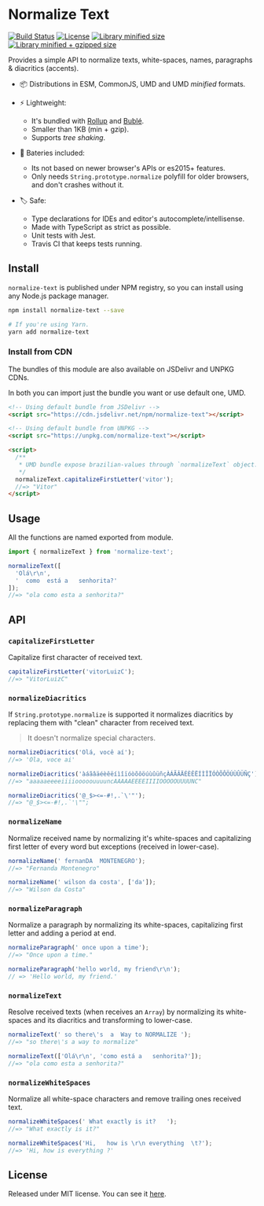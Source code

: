 # Normalize Text

[![Build Status](https://travis-ci.org/VitorLuizC/normalize-text.svg?branch=master)](https://travis-ci.org/VitorLuizC/normalize-text)
[![License](https://badgen.net/github/license/VitorLuizC/normalize-text)](./LICENSE)
[![Library minified size](https://badgen.net/bundlephobia/min/normalize-text)](https://bundlephobia.com/result?p=normalize-text)
[![Library minified + gzipped size](https://badgen.net/bundlephobia/minzip/normalize-text)](https://bundlephobia.com/result?p=normalize-text)

Provides a simple API to normalize texts, white-spaces, names, paragraphs & diacritics (accents).

- 📦 Distributions in ESM, CommonJS, UMD and UMD _minified_ formats.

- ⚡ Lightweight:
  - It's bundled with [Rollup](https://rollupjs.org/) and [Bublé](https://buble.surge.sh/).
  - Smaller than 1KB (min + gzip).
  - Supports _tree shaking_.

- 🔋 Bateries included:
  - Its not based on newer browser's APIs or es2015+ features.
  - Only needs `String.prototype.normalize` polyfill for older browsers, and don't crashes without it.

- 🏷 Safe:
  - Type declarations for IDEs and editor's autocomplete/intellisense.
  - Made with TypeScript as strict as possible.
  - Unit tests with Jest.
  - Travis CI that keeps tests running.

## Install

`normalize-text` is published under NPM registry, so you can install using any Node.js package manager.

```sh
npm install normalize-text --save

# If you're using Yarn.
yarn add normalize-text
```

### Install from CDN

The bundles of this module are also available on JSDelivr and UNPKG CDNs.

In both you can import just the bundle you want or use default one, UMD.

```html
<!-- Using default bundle from JSDelivr -->
<script src="https://cdn.jsdelivr.net/npm/normalize-text"></script>

<!-- Using default bundle from UNPKG -->
<script src="https://unpkg.com/normalize-text"></script>

<script>
  /**
   * UMD bundle expose brazilian-values through `normalizeText` object.
   */
  normalizeText.capitalizeFirstLetter('vitor');
  //=> "Vitor"
</script>
```

## Usage

All the functions are named exported from module.

```js
import { normalizeText } from 'normalize-text';

normalizeText([
  'Olá\r\n',
  '  como  está a   senhorita?'
]);
//=> "ola como esta a senhorita?"
```

## API

### `capitalizeFirstLetter`

Capitalize first character of received text.

```js
capitalizeFirstLetter('vitorLuizC');
//=> "VitorLuizC"
```

### `normalizeDiacritics`

If `String.prototype.normalize` is supported it normalizes diacritics by replacing them with "clean" character from received text.

> It doesn't normalize special characters.

```js
normalizeDiacritics('Olá, você aí');
//=> 'Ola, voce ai'

normalizeDiacritics('àáãâäéèêëíìîïóòõôöúùûüñçÀÁÃÂÄÉÈÊËÍÌÎÏÓÒÕÔÖÚÙÛÜÑÇ');
//=> "aaaaaeeeeiiiiooooouuuuncAAAAAEEEEIIIIOOOOOUUUUNC"

normalizeDiacritics('@_$><=-#!,.`\'"');
//=> "@_$><=-#!,.`'\"";
```

### `normalizeName`

Normalize received name by normalizing it's white-spaces and capitalizing first letter of every word but exceptions (received in lower-case).

```js
normalizeName(' fernanDA  MONTENEGRO');
//=> "Fernanda Montenegro"

normalizeName(' wilson da costa', ['da']);
//=> "Wilson da Costa"
```

### `normalizeParagraph`

Normalize a paragraph by normalizing its white-spaces, capitalizing first letter and adding a period at end.

```js
normalizeParagraph(' once upon a time');
//=> "Once upon a time."

normalizeParagraph('hello world, my friend\r\n');
// => 'Hello world, my friend.'
```

### `normalizeText`

Resolve received texts (when receives an `Array`) by normalizing its white-spaces and its diacritics and transforming to lower-case.

```js
normalizeText(' so there\'s  a  Way to NORMALIZE ');
//=> "so there\'s a way to normalize"

normalizeText(['Olá\r\n', 'como está a   senhorita?']);
//=> "ola como esta a senhorita?"
```

### `normalizeWhiteSpaces`

Normalize all white-space characters and remove trailing ones received text.

```js
normalizeWhiteSpaces(' What exactly is it?   ');
//=> "What exactly is it?"

normalizeWhiteSpaces('Hi,   how is \r\n everything  \t?');
//=> 'Hi, how is everything ?'
```

## License

Released under MIT license. You can see it [here](./LICENSE).

